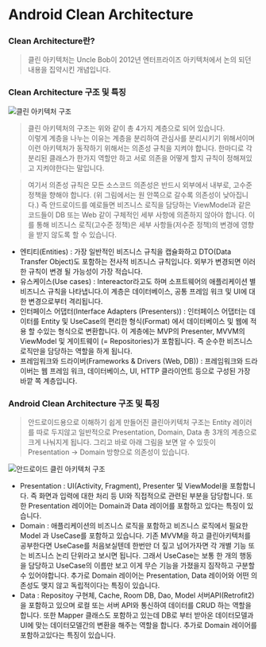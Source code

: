 # Android Clean Architecture
### Clean Architecture란?
> 클린 아키텍처는 Uncle Bob이 2012년 엔터프라이즈 아키텍처에서 논의 되던 내용을 집약시킨 개념입니다.
### Clean Architecture 구조 및 특징
![클린 아키텍처 구조](https://miro.medium.com/max/875/1*_HxTmyiDQNCfACBZle67rw.jpeg)
> 클린 아키텍처의 구조는 위와 같이 총 4가지 계층으로 되어 있습니다.  
이렇게 계층을 나누는 이유는 계층을 분리하여 관심사를 분리시키기 위해서이며 이런 아키텍처가 동작하기 위해서는 의존성 규칙을 지켜야 합니다.
한마디로 각 분리된 클래스가 한가지 역할만 하고 서로 의존을 어떻게 할지 규칙이 정해져있고 지켜야한다는 말입니다.  

> 여기서 의존성 규칙은 모든 소스코드 의존성은 반드시 외부에서 내부로, 고수준 정책을 향해야 합니다.
> (위 그림에서는 원 안쪽으로 갈수록 의존성이 낮아집니다.) 
> 즉 안드로이드를 예로들면 비즈니스 로직을 담당하는 ViewModel과 같은 코드들이 DB 또는 Web 같이 구체적인 세부 사항에 의존하지 않아야 합니다.
> 이를 통해 비즈니스 로직(고수준 정책)은 세부 사항들(저수준 정책)의 변경에 영향을 받지 않도록 할 수 있습니다.

+ 엔티티(Entities) : 가장 일반적인 비즈니스 규칙을 캡슐화하고 DTO(Data Transfer Object)도 포함하는 전사적 비즈니스 규칙입니다. 외부가 변경되면 이러한 규칙이 변경 될 가능성이 가장 적습니다.
+ 유스케이스(Use cases) : Intereactor라고도 하며 소프트웨어의 애플리케이션 별 비즈니스 규칙을 나타냅니다.이 계층은 데이터베이스, 공통 프레임 워크 및 UI에 대한 변경으로부터 격리됩니다.
+ 인터페이스 어댑터(Interface Adapters (Presenters)) : 인터페이스 어댑터는 데이터를 Entity 및 UseCase의 편리한 형식(Format) 에서 데이터베이스 및 웹에 적용 할 수있는 형식으로 변환합니다. 이 계층에는 MVP의 Presenter, MVVM의 ViewModel 및 게이트웨이 (= Repositories)가 포함됩니다. 즉 순수한 비즈니스 로직만을 담당하는 역할을 하게 됩니다.
+ 프레임워크와 드라이버(Frameworks & Drivers (Web, DB)) : 프레임워크와 드라이버는 웹 프레임 워크, 데이터베이스, UI, HTTP 클라이언트 등으로 구성된 가장 바깥 쪽 계층입니다.

### Android Clean Architecture 구조 및 특징
> 안드로이드용으로 이해하기 쉽게 만들어진 클린아키텍처 구조는 Entity 레이러를 따로 두지않고 일반적으로 Presentation, Domain, Data 총 3개의 계층으로 크게 나눠지게 됩니다. 그리고 바로 아래 그림을 보면 알 수 있듯이 Presentation -> Domain 방향으로 의존성이 있습니다.<br>

![안드로이드 클린 아키텍처 구조](https://img1.daumcdn.net/thumb/R1280x0/?scode=mtistory2&fname=https%3A%2F%2Fblog.kakaocdn.net%2Fdn%2FTLaX8%2FbtqVe8vz0KS%2FnKeRIjAm8kcjNkcyXlXCiK%2Fimg.png)

+ Presentation : UI(Activity, Fragment), Presenter 및 ViewModel을 포함합니다. 즉 화면과 입력에 대한 처리 등 UI와 직접적으로 관련된 부분을 담당합니다. 또한 Presentation 레이어는 Domain과 Data 레이어를 포함하고 있다는 특징이 있습니다.
+ Domain : 애플리케이션의 비즈니스 로직을 포함하고 비즈니스 로직에서 필요한 Model 과 UseCase를 포함하고 있습니다. 기존 MVVM을 하고 클린아키텍처를 공부한다면 UseCase를 처음보실텐데 한번만 더 짚고 넘어가자면 각 개별 기능 또는 비즈니스 논리 단위라고 보시면 됩니다. 그래서 UseCase는 보통 한 개의 행동을 담당하고 UseCase의 이름만 보고 이게 무슨 기능을 가졌을지 짐작하고 구분할 수 있어야합니다.  추가로 Domain 레이어는 Presentation, Data 레이어와 어떤 의존성도 맺지 않고 독립적이다는 특징이 있습니다. 
+ Data : Repositoy 구현체, Cache, Room DB, Dao, Model 서버API(Retrofit2) 을 포함하고 있으며 로컬 또는 서버 API와 통신하여 데이터를 CRUD 하는 역할을 합니다. 또한 Mapper 클래스도 포함하고 있는데 DB로 부터 받아온 데이터모델과 UI에 맞는 데이터모델간의 변환을 해주는 역할을 합니다. 추가로 Domain 레이어를 포함하고있다는 특징이 있습니다.
